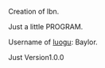 Creation of lbn.

Just a little PROGRAM.

Username of [luogu](https://www.luogu.com.cn): Baylor.

Just Version1.0.0
